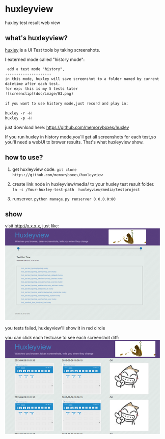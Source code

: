 huxleyview
==========
huxley test result web view

what's huxleyview?
---------------------
[huxley](https://github.com/facebook/huxley) is a UI Test tools by taking screenshots.

I externed mode called "history mode":

     add a test mode "history",
    ---------------------
    in this mode, huxley will save screenshot to a folder named by current datetime after each test.
    for exp: this is my 5 tests later
    ![screenclip](doc/image/03.png)

    if you want to use history mode,just record and play in:
    
    huxley -r -H
    huxley -p -H


just download here:
https://github.com/memoryboxes/huxley


If you run huxley in history mode,you'll get all screenshots for each test,so you'll need a webUI to brower results.
That's what huxleyview show.

how to use?
---------------------
1. get huxleyview code.
     `git clone https://github.com/memoryboxes/huxleyview`

2. create link node in huxleyview/media/ to your huxley test result folder.
     `ln -s /Your-huxley-test-path  huxleyview/media/testproject`

3. runserver.
     `python manage.py runserver 0.0.0.0:80`

show
---------------------
visit http://x.x.x.x, just like:
![screenclip](doc/image/01.png)

you tests failed, huxleyview'll show it in red circle


you can click each testcase to see each screenshot diff:
![screenclip](doc/image/02.png)

